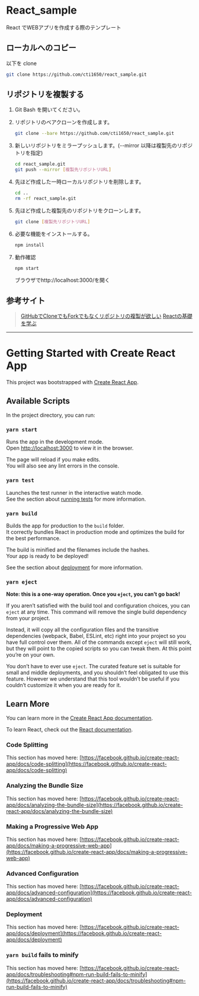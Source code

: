 # React_sample

React でWEBアプリを作成する際のテンプレート

## ローカルへのコピー

以下を clone  
```bash
git clone https://github.com/cti1650/react_sample.git
```

## リポジトリを複製する

1. Git Bash を開いてください。

2. リポジトリのベアクローンを作成します。   
   ```bash
   git clone --bare https://github.com/cti1650/react_sample.git
   ```

3. 新しいリポジトリをミラープッシュします。(--mirror 以降は複製先のリポジトリを指定)  
   ```bash
   cd react_sample.git
   git push --mirror [複製先リポジトリURL]
   ```

4. 先ほど作成した一時ローカルリポジトリを削除します。  
   ```bash
   cd ..
   rm -rf react_sample.git
   ```
   
5. 先ほど作成した複製先のリポジトリをクローンします。  
   ```bash
   git clone [複製先リポジトリURL]
   ```
   
6. 必要な機能をインストールする。  
   ```bash
   npm install
   ```
   
7. 動作確認  
   ```bash
   npm start
   ```
   
   ブラウザでhttp://localhost:3000/を開く

## 参考サイト
> [GitHubでCloneでもForkでもなくリポジトリの複製が欲しい](https://qiita.com/taquaki-satwo/items/f8482c45dc91b6df9d34)
> [Reactの基礎を学ぶ](https://qiita.com/tsuuuuu_san/items/58f82201ded0da420201)

---

# Getting Started with Create React App

This project was bootstrapped with [Create React App](https://github.com/facebook/create-react-app).

## Available Scripts

In the project directory, you can run:

### `yarn start`

Runs the app in the development mode.\
Open [http://localhost:3000](http://localhost:3000) to view it in the browser.

The page will reload if you make edits.\
You will also see any lint errors in the console.

### `yarn test`

Launches the test runner in the interactive watch mode.\
See the section about [running tests](https://facebook.github.io/create-react-app/docs/running-tests) for more information.

### `yarn build`

Builds the app for production to the `build` folder.\
It correctly bundles React in production mode and optimizes the build for the best performance.

The build is minified and the filenames include the hashes.\
Your app is ready to be deployed!

See the section about [deployment](https://facebook.github.io/create-react-app/docs/deployment) for more information.

### `yarn eject`

**Note: this is a one-way operation. Once you `eject`, you can’t go back!**

If you aren’t satisfied with the build tool and configuration choices, you can `eject` at any time. This command will remove the single build dependency from your project.

Instead, it will copy all the configuration files and the transitive dependencies (webpack, Babel, ESLint, etc) right into your project so you have full control over them. All of the commands except `eject` will still work, but they will point to the copied scripts so you can tweak them. At this point you’re on your own.

You don’t have to ever use `eject`. The curated feature set is suitable for small and middle deployments, and you shouldn’t feel obligated to use this feature. However we understand that this tool wouldn’t be useful if you couldn’t customize it when you are ready for it.

## Learn More

You can learn more in the [Create React App documentation](https://facebook.github.io/create-react-app/docs/getting-started).

To learn React, check out the [React documentation](https://reactjs.org/).

### Code Splitting

This section has moved here: [https://facebook.github.io/create-react-app/docs/code-splitting](https://facebook.github.io/create-react-app/docs/code-splitting)

### Analyzing the Bundle Size

This section has moved here: [https://facebook.github.io/create-react-app/docs/analyzing-the-bundle-size](https://facebook.github.io/create-react-app/docs/analyzing-the-bundle-size)

### Making a Progressive Web App

This section has moved here: [https://facebook.github.io/create-react-app/docs/making-a-progressive-web-app](https://facebook.github.io/create-react-app/docs/making-a-progressive-web-app)

### Advanced Configuration

This section has moved here: [https://facebook.github.io/create-react-app/docs/advanced-configuration](https://facebook.github.io/create-react-app/docs/advanced-configuration)

### Deployment

This section has moved here: [https://facebook.github.io/create-react-app/docs/deployment](https://facebook.github.io/create-react-app/docs/deployment)

### `yarn build` fails to minify

This section has moved here: [https://facebook.github.io/create-react-app/docs/troubleshooting#npm-run-build-fails-to-minify](https://facebook.github.io/create-react-app/docs/troubleshooting#npm-run-build-fails-to-minify)
